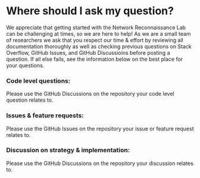 # Where should I ask my question?

We appreciate that getting started with the Network Reconnaissance Lab can be challenging at times, so we are here to help! As we are a small team of researchers we ask that you respect our time & effort by reviewing all documentation thoroughly as well as checking previous questions on Stack Overflow,  GitHub Issues, and GitHub Discussioins before posting a question. If all else fails, see the information below on the best place for your questions.

### Code level questions:

Please use the GitHub Discussions on the repository your code level question relates to.

### Issues & feature requests:

Please use the GitHub Issues on the repository your issue or feature request relates to.

### Discussion on strategy & implementation:

Please use the GitHub Discussions on the repository your discussion relates to.
